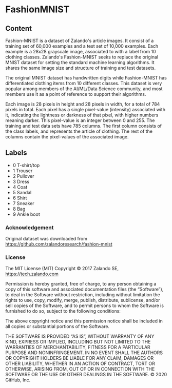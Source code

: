 # FashionMNIST

## Content
Fashion-MNIST is a dataset of Zalando's article images. It consist of a training set of 60,000 examples and a test set of 10,000 examples. Each example is a 28x28 grayscale image, associated to with a label from 10 clothing classes. Zalando's Fashion-MNIST seeks to replace the original MNIST dataset for setting the standard machine learning algorithms. It shares the same image size and structure of training and test datasets.

The original MNIST dataset has handwritten digits while Fashion-MNIST has differentiated clothing items from 10 different classes. This dataset is very popular among members of the AI/ML/Data Science community, and most members use it as a point of reference to support their algorithms.

Each image is 28 pixels in height and 28 pixels in width, for a total of 784 pixels in total. Each pixel has a single pixel-value (intensity) associated with it, indicating the lightness or darkness of that pixel, with higher numbers meaning darker. This pixel-value is an integer between 0 and 255. The training and test data sets have 785 columns. The first column consists of the class labels, and represents the article of clothing. The rest of the columns contain the pixel-values of the associated image.

## Labels
- 0 T-shirt/top
- 1 Trouser
- 2 Pullover
- 3 Dress
- 4 Coat
- 5 Sandal
- 6 Shirt
- 7 Sneaker
- 8 Bag
- 9 Ankle boot

### Acknowledgement
Original dataset was downloaded from https://github.com/zalandoresearch/fashion-mnist

### License
The MIT License (MIT) Copyright © 2017 Zalando SE, https://tech.zalando.com

Permission is hereby granted, free of charge, to any person obtaining a copy of this software and associated documentation files (the “Software”), to deal in the Software without restriction, including without limitation the rights to use, copy, modify, merge, publish, distribute, sublicense, and/or sell copies of the Software, and to permit persons to whom the Software is furnished to do so, subject to the following conditions:

The above copyright notice and this permission notice shall be included in all copies or substantial portions of the Software.

THE SOFTWARE IS PROVIDED “AS IS”, WITHOUT WARRANTY OF ANY KIND, EXPRESS OR IMPLIED, INCLUDING BUT NOT LIMITED TO THE WARRANTIES OF MERCHANTABILITY, FITNESS FOR A PARTICULAR PURPOSE AND NONINFRINGEMENT. IN NO EVENT SHALL THE AUTHORS OR COPYRIGHT HOLDERS BE LIABLE FOR ANY CLAIM, DAMAGES OR OTHER LIABILITY, WHETHER IN AN ACTION OF CONTRACT, TORT OR OTHERWISE, ARISING FROM, OUT OF OR IN CONNECTION WITH THE SOFTWARE OR THE USE OR OTHER DEALINGS IN THE SOFTWARE.
© 2020 GitHub, Inc.
